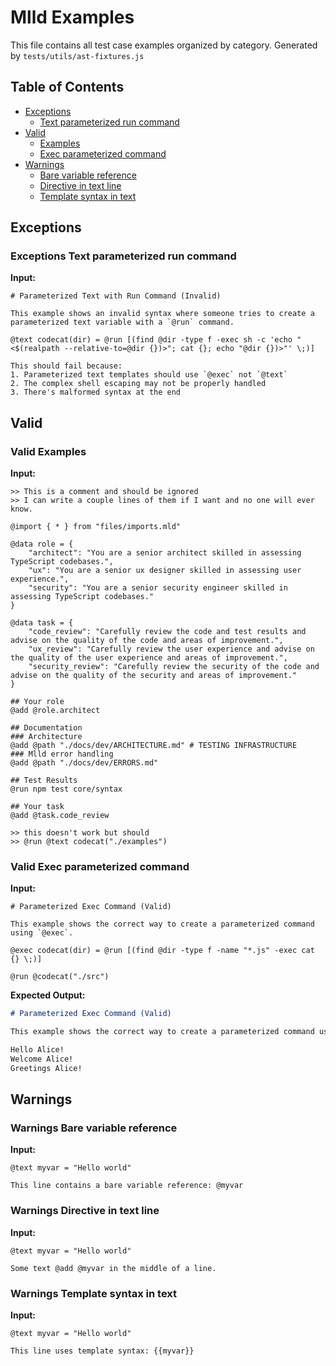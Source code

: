 # Mlld Examples

This file contains all test case examples organized by category.
Generated by `tests/utils/ast-fixtures.js`

## Table of Contents

- [Exceptions](#exceptions)
  - [Text parameterized run command](#exceptions-text-parameterized-run-command)
- [Valid](#valid)
  - [Examples](#valid-examples)
  - [Exec parameterized command](#valid-exec-parameterized-command)
- [Warnings](#warnings)
  - [Bare variable reference](#warnings-bare-variable-reference)
  - [Directive in text line](#warnings-directive-in-text-line)
  - [Template syntax in text](#warnings-template-syntax-in-text)

## Exceptions

### Exceptions Text parameterized run command

**Input:**
```mlld
# Parameterized Text with Run Command (Invalid)

This example shows an invalid syntax where someone tries to create a parameterized text variable with a `@run` command.

@text codecat(dir) = @run [(find @dir -type f -exec sh -c 'echo "<$(realpath --relative-to=@dir {})>"; cat {}; echo "@dir {})>"' \;)]

This should fail because:
1. Parameterized text templates should use `@exec` not `@text`
2. The complex shell escaping may not be properly handled
3. There's malformed syntax at the end
```

## Valid

### Valid Examples

**Input:**
```mlld
>> This is a comment and should be ignored
>> I can write a couple lines of them if I want and no one will ever know.

@import { * } from "files/imports.mld"

@data role = {
    "architect": "You are a senior architect skilled in assessing TypeScript codebases.",
    "ux": "You are a senior ux designer skilled in assessing user experience.",
    "security": "You are a senior security engineer skilled in assessing TypeScript codebases."
}

@data task = {
    "code_review": "Carefully review the code and test results and advise on the quality of the code and areas of improvement.",
    "ux_review": "Carefully review the user experience and advise on the quality of the user experience and areas of improvement.",
    "security_review": "Carefully review the security of the code and advise on the quality of the security and areas of improvement."
}

## Your role
@add @role.architect

## Documentation
### Architecture
@add @path "./docs/dev/ARCHITECTURE.md" # TESTING INFRASTRUCTURE
### Mlld error handling
@add @path "./docs/dev/ERRORS.md"

## Test Results
@run npm test core/syntax

## Your task
@add @task.code_review

>> this doesn't work but should
>> @run @text codecat("./examples")
```

### Valid Exec parameterized command

**Input:**
```mlld
# Parameterized Exec Command (Valid)

This example shows the correct way to create a parameterized command using `@exec`.

@exec codecat(dir) = @run [(find @dir -type f -name "*.js" -exec cat {} \;)]

@run @codecat("./src")
```

**Expected Output:**
```markdown
# Parameterized Exec Command (Valid)

This example shows the correct way to create a parameterized command using `@exec`.

Hello Alice!
Welcome Alice!
Greetings Alice!
```

## Warnings

### Warnings Bare variable reference

**Input:**
```mlld
@text myvar = "Hello world"

This line contains a bare variable reference: @myvar
```

### Warnings Directive in text line

**Input:**
```mlld
@text myvar = "Hello world"

Some text @add @myvar in the middle of a line.
```

### Warnings Template syntax in text

**Input:**
```mlld
@text myvar = "Hello world"

This line uses template syntax: {{myvar}}
```
